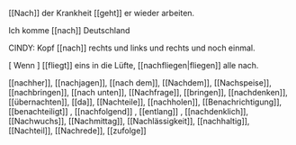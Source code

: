 [[Nach]] der Krankheit [[geht]] er wieder arbeiten.

Ich komme [[nach]] Deutschland

CINDY: Kopf [[nach]] rechts und links und rechts und noch einmal.  

\[ Wenn \] [[fliegt]] eins in die Lüfte, [[nachfliegen|fliegen]] alle nach. 

[[nachher]], [[nachjagen]], [[nach dem]], [[Nachdem]], [[Nachspeise]], [[nachbringen]], [[nach unten]], [[Nachfrage]], [[bringen]], [[nachdenken]], [[übernachten]], [[da]], [[Nachteile]], [[nachholen]], [[Benachrichtigung]], [[benachteiligt]]
, [[nachfolgend]]
, [[entlang]]
, [[nachdenklich]], [[Nachwuchs]], [[Nachmittag]], [[Nachlässigkeit]], [[nachhaltig]], [[Nachteil]], [[Nachrede]], [[zufolge]]